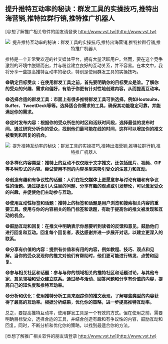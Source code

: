 ## **提升推特互动率的秘诀：群发工具的实操技巧,推特出海营销,推特拉群行销,推特推广机器人**

[😍想了解推广相关软件的朋友请登录 http://www.vst.tw](http://www.vst.tw)

 <center><img src="https://vst.tw/MP4/tuiguang/png/3.png" alt="提升推特互动率的秘诀：群发工具的实操技巧,推特出海营销,推特拉群行销,推特推广机器人"></center>

推特是一个非常受欢迎的社交媒体平台，拥有大量活跃用户。然而，要在这个竞争激烈的环境中脱颖而出，并与粉丝建立良好的互动关系，并不容易。在本文中，我将分享一些提高推特互动率的秘诀，特别是使用群发工具的实操技巧。

**😄确定目标受众：在使用群发工具之前，首先要明确你的目标受众是谁。了解你的受众的兴趣、需求和偏好，有助于你更有针对性地创建内容，从而提高互动率。**

**😄选择合适的群发工具：市面上有很多推特群发工具可供选择，例如Hootsuite、Buffer、TweetDeck等等。选择适合你需求的工具，确保其功能稳定可靠，并能满足你的需求。**

**😄定时发布内容：根据你的受众所在的时区和活跃时间段，选择最佳的发布时间。通过研究分析你的受众，找到他们最可能在线的时间，这样可以增加你的推文被看到和回复的机会。**

 <center><img src="https://vst.tw/MP4/tuiguang/png/0.png" alt="提升推特互动率的秘诀：群发工具的实操技巧,推特出海营销,推特拉群行销,推特推广机器人"></center>

**😄多样化内容类型：推特上的互动不仅仅限于文字推文，还包括图片、视频、GIF等多种形式的内容。尝试使用不同的内容类型来吸引受众的注意力和互动。**

**😄创造有趣和有争议性的话题：人们在社交媒体上更愿意参与讨论有趣和有争议性的话题。通过提出引人注目的问题、分享有趣的观点或引发辩论，可以激发受众的兴趣，并促使他们主动参与互动。**

**😄使用互动性标签和话题：推特上的标签和话题是用户浏览和搜索相关内容的重要工具。使用与你的内容相关的热门标签和话题，有助于提高你的推文被发现和互动的机会。**

**😄鼓励互动和回复：在推文中明确表示你想要听到读者的反馈和意见，鼓励他们进行回复和互动。回复每个回复者，表达感谢并进一步展开对话，以建立更深入的联系。**

**😄分享有价值的内容：提供有价值和有用的内容，例如教程、技巧、观点和见解。当你的受众发现你的推文对他们有帮助时，他们更可能进行转发、点赞和回复。**

**😄参与相关社区和话题：参与与你的领域相关的推特社区和话题讨论，与其他专家、意见领袖和受众建立联系。通过参与活动、回答问题和分享有价值的内容，提高自己的知名度和推特互动率。**

**😄分析和优化：使用推特分析工具来跟踪你的推文表现，了解哪些类型的内容获得了最高的互动率。根据分析结果，优化你的策略，进一步提高推特互动率。**

总之，要提高推特互动率，使用群发工具是一个有效的方式。但在使用之前，需要明确目标受众，选择合适的工具，并结合创造有趣和有争议性的内容，鼓励互动和回复。同时，不断分析和优化你的策略，以找到最适合你的方法。

[😍想了解推广相关软件的朋友请登录 http://www.vst.tw](http://www.vst.tw)



